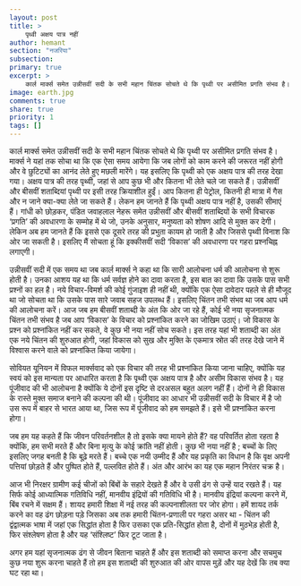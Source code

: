 ```yaml
---
layout: post
title: >
    पृथ्वी अक्षय पात्र नहीं
author: hemant
section: "नजरिया"
subsection:
primary: true
excerpt: >
    कार्ल मार्क्स समेत उन्नीसवीं सदी के सभी महान चिंतक सोचते थे कि पृथ्वी पर असीमित प्रगति संभव है। मार्क्स ने यहां तक सोचा था कि एक ऐसा समय आयेगा कि जब लोगों को काम करने की जरूरत नहीं होगी और वे छुटिट्यों का आनंद लेते हुए मछली मारेंगे। यह इसलिए कि पृथ्वी को एक अक्षय पात्र की तरह देखा गया।
image: earth.jpg
comments: true
share: true
priority: 1
tags: []
---
```


कार्ल मार्क्स समेत उन्नीसवीं सदी के सभी महान चिंतक सोचते थे कि पृथ्वी पर असीमित प्रगति संभव है। मार्क्स ने यहां तक सोचा था कि एक ऐसा समय आयेगा कि जब लोगों को काम करने की जरूरत नहीं होगी और वे छुटिट्यों का आनंद लेते हुए मछली मारेंगे। यह इसलिए कि पृथ्वी को एक अक्षय पात्र की तरह देखा गया। अक्षय पात्र की तरह पृथ्वी, जहां से आप कुछ भी और कितना भी लेते चले जा सकते हैं। उन्नीसवीं और बीसवीं शताब्दियां पृथ्वी पर इसी तरह क्रियाशील हुईं। आप कितना ही पेट्रोल, कितनी ही मात्रा में गैस और न जाने क्या-क्या लेते जा सकते हैं। लेकन हम जानते हैं कि पृथ्वी अक्षय पात्र नहीं है, उसकी सीमाएं हैं। गांधी को छोड़कर, पंडित जवाहलाल नेहरू समेत उन्नीसवीं और बीसवीं शताब्दियों के सभी विचारक ‘प्रगति’ की अवधारणा के सम्मोह में थे जो, उनके अनुसार, मनुष्यता को शोषण आदि से मुक्त कर देगी। लेकिन अब हम जानते हैं कि इससे एक दूसरे तरह की प्रभुता कायम हो जाती है और जिससे पृथ्वी विनाश कि ओर जा सकती है। इसलिए मैं सोचता हूं कि इक्कीसवीं सदी ‘विकास’ की अवधारणा पर गहरा प्रश्नचिह्न लगाएगी।

उन्नीसवीं सदी में एक समय था जब कार्ल मार्क्स ने कहा था कि सारी आलोचना धर्म की आलोचना से शुरू होती है। उनका आशय यह था कि धर्म सर्वज्ञ होने का दावा करता है, इस बात का दावा कि उसके पास सभी प्रश्नों का हल है। नये विचार-विमर्श की कोई गुंजाइश ही नहीं थी, क्योंकि एक ऐसा दावेदार पहले से ही मौजूद था जो सोचता था कि उसके पास सारे जवाब सहज उपलब्ध हैं। इसलिए चिंतन तभी संभव था जब आप धर्म की आलोचना करें। आज जब हम बीसवीं शताब्दी के अंत कि ओर जा रहे हैं, कोई भी नया सृजनात्मक चिंतन तभी संभव है जब आप ‘विकास’ के विचार को प्रश्नांकित करने का जोखिम उठाएं। जो विकास के प्रश्न को प्रश्नांकित नहीं कर सकते, वे कुछ भी नया नहीं सोच सकते। इस तरह यहां भी शताब्दी का अंत एक नये चिंतन की शुरुआत होगी, जहां विकास को सुख और मुक्ति के एकमात्र स्रोत की तरह देखे जाने में विश्वास करने वाले को प्रश्नांकित किया जायेगा।

सोवियत यूनियन में विफल मार्क्सवाद को एक विचार की तरह भी प्रश्नांकित किया जाना चाहिए, क्योंकि यह स्वयं को इस मान्यता पर आधारित करता है कि पृथ्वी एक अक्षय पात्र है और असीम विकास संभव है। यह पूंजीवाद की भी आलोचना है क्योंकि ये दोनों इस दृष्टि से दरअसल बहुत अलग नहीं हैं। दोनों ने ही विकास के रास्ते मुक्त समाज बनाने की कल्पना की थी। पूंजीवाद का आधार भी उन्नीसवीं सदी के विचार में है जो उस रूप में बाहर से भारत आया था, जिस रूप में पूंजीवाद को हम समझते हैं। इसे भी प्रश्नांकित करना होगा।

जब हम यह कहते हैं कि जीवन परिवर्तनशील है तो इसके क्या मायने होते हैं? वह परिवर्तित होता रहता है क्योंकि, हम सभी मरते हैं और बिना मृत्यु के कोई क्रांति नहीं होती। कुछ भी नया नहीं है ; बच्चों के लिए इसलिए जगह बनती है कि बूढ़े मरते हैं। बच्चे एक नयी उम्मीद हैं और यह प्रकृति का विधान है कि वृक्ष अपनी पत्तियां छोड़ते हैं और पुष्पित होते हैं, पल्लवित होते हैं। अंत और आरंभ का यह एक महान निरंतर चक्र है।

आज भी निरक्षर ग्रामीण कई चीजों को बिंबों के सहारे देखते हैं और वे उसी ढंग से उन्हें याद रखते हैं। यह सिर्फ कोई आध्यात्मिक गतिविधि नहीं, मानवीय इंद्रियों की गतिविधि भी है। मानवीय इंद्रियां कल्पना करने में, बिंब रचने में सक्षम हैं। शायद हमारी शिक्षा में नई तरह की कल्पनाशीलता पर जोर होगा। हमें शायद तर्क करने का वह ढंग छोड़ना पड़े जिसका अब तक हमारी चिंतन-प्रणाली पर गहरा असर था - चिंतन की द्वंद्वात्मक भाषा में जहां एक सिद्धांत होता है फिर उसका एक प्रति-सिद्धांत होता है, दोनों में मुठभेड़ होती है, फिर संश्लेषण होता है और यह ‘संश्लिष्ट’ फिर टूट जाता है।

अगर हम यहां सृजनात्मक ढंग से जीवन बिताना चाहते हैं और इस शताब्दी को समाप्त करना और सचमुच कुछ नया शुरू करना चाहते हैं तो हम इस शताब्दी की शुरुआत की ओर वापस मुड़ें और यह देखें कि तब क्या घट रहा था।